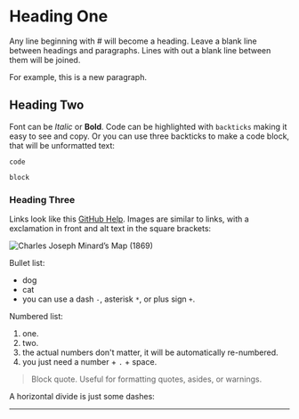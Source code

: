 # Heading One

Any line beginning with # will become a heading. 
Leave a blank line between headings and paragraphs.
Lines with out a blank line between them will be joined.

For example, this is a new paragraph.

## Heading Two

Font can be *Italic* or **Bold**.
Code can be highlighted with `backticks` making it easy to see and copy.
Or you can use three backticks to make a code block, that will be unformatted text:

```
code

block
```

### Heading Three 

Links look like this [GitHub Help](https://help.github.com/).
Images are similar to links, with a exclamation in front and alt text in the square brackets:

![Charles Joseph Minard’s Map (1869)](https://upload.wikimedia.org/wikipedia/commons/2/29/Minard.png)

Bullet list:

- dog
- cat
- you can use a dash `-`, asterisk `*`, or plus sign `+`.

Numbered list:

1. one.
2. two. 
5. the actual numbers don't matter, it will be automatically re-numbered.
2. you just need a number + `.` + space.

> Block quote.
> Useful for formatting quotes, asides, or warnings.

A horizontal divide is just some dashes:

----
